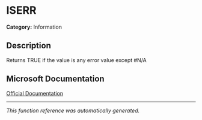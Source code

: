 # ISERR

**Category:** Information

## Description
Returns TRUE if the value is any error value except #N/A

## Microsoft Documentation
[Official Documentation](https://support.microsoft.com//en-us/office/is-functions-0f2d7971-6019-40a0-a171-f2d869135665)

---
*This function reference was automatically generated.*
